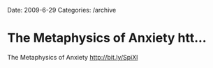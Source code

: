 Date: 2009-6-29
Categories: /archive

# The Metaphysics of Anxiety htt...

The Metaphysics of Anxiety <a href="http://bit.ly/SpiXl" rel="nofollow">http://bit.ly/SpiXl</a>
